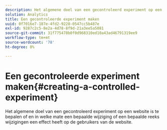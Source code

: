 ```yaml
---
description: Het algemene doel van een gecontroleerd experiment op een website is te bepalen of en in welke mate een bepaalde wijziging of een bepaalde reeks wijzigingen een effect heeft op de gebruikers van de website.
solution: Analytics
title: Een gecontroleerde experiment maken
uuid: 0f7016e7-187e-4fd2-9228-0547cc5b487e
exl-id: 9287c2c5-8e2a-4d78-8f9d-21a3ee5a5081
source-git-commit: 31f775478b0f0d968310ed10a43ad46791319ee9
workflow-type: tm+mt
source-wordcount: '78'
ht-degree: 0%

---
```


# Een gecontroleerde experiment maken{#creating-a-controlled-experiment}

Het algemene doel van een gecontroleerd experiment op een website is te bepalen of en in welke mate een bepaalde wijziging of een bepaalde reeks wijzigingen een effect heeft op de gebruikers van de website.
